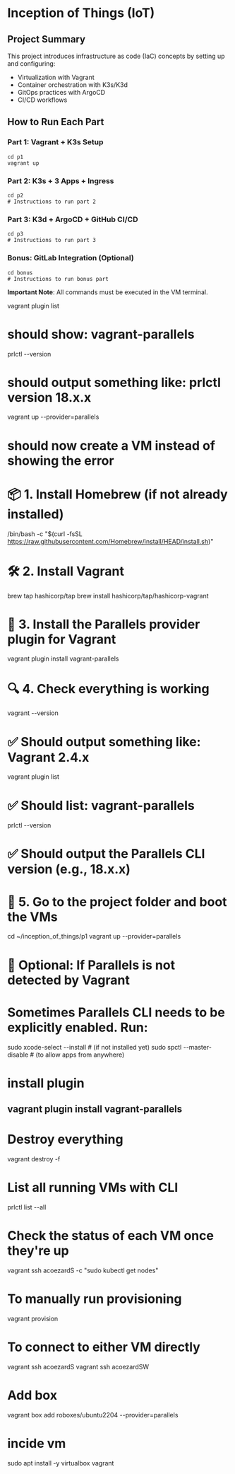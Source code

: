 # Inception of Things (IoT)

## Project Summary
This project introduces infrastructure as code (IaC) concepts by setting up and configuring:
- Virtualization with Vagrant
- Container orchestration with K3s/K3d
- GitOps practices with ArgoCD
- CI/CD workflows

## How to Run Each Part

### Part 1: Vagrant + K3s Setup
```
cd p1
vagrant up
```

### Part 2: K3s + 3 Apps + Ingress
```
cd p2
# Instructions to run part 2
```

### Part 3: K3d + ArgoCD + GitHub CI/CD
```
cd p3
# Instructions to run part 3
```

### Bonus: GitLab Integration (Optional)
```
cd bonus
# Instructions to run bonus part
```

**Important Note**: All commands must be executed in the VM terminal.

vagrant plugin list
# should show: vagrant-parallels

prlctl --version
# should output something like: prlctl version 18.x.x

vagrant up --provider=parallels
# should now create a VM instead of showing the error

# 📦 1. Install Homebrew (if not already installed)
/bin/bash -c "$(curl -fsSL https://raw.githubusercontent.com/Homebrew/install/HEAD/install.sh)"


# 🛠️ 2. Install Vagrant
brew tap hashicorp/tap
brew install hashicorp/tap/hashicorp-vagrant

# 🔌 3. Install the Parallels provider plugin for Vagrant
vagrant plugin install vagrant-parallels

# 🔍 4. Check everything is working
vagrant --version
# ✅ Should output something like: Vagrant 2.4.x

vagrant plugin list
# ✅ Should list: vagrant-parallels

prlctl --version
# ✅ Should output the Parallels CLI version (e.g., 18.x.x)

# 🚀 5. Go to the project folder and boot the VMs
cd ~/inception_of_things/p1
vagrant up --provider=parallels

# 📁 Optional: If Parallels is not detected by Vagrant
# Sometimes Parallels CLI needs to be explicitly enabled. Run:
sudo xcode-select --install      # (if not installed yet)
sudo spctl --master-disable      # (to allow apps from anywhere)

# install plugin
vagrant plugin install vagrant-parallels
----------

# Destroy everything
vagrant destroy -f

# List all running VMs with CLI
prlctl list --all

# Check the status of each VM once they're up
vagrant ssh acoezardS -c "sudo kubectl get nodes"

# To manually run provisioning
vagrant provision

# To connect to either VM directly
vagrant ssh acoezardS
vagrant ssh acoezardSW

# Add box
vagrant box add roboxes/ubuntu2204 --provider=parallels

# incide vm
sudo apt install -y virtualbox vagrant
